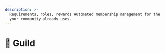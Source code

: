 ```yaml
---
description: >-
  Requirements, roles, rewards Automated membership management for the platforms
  your community already uses.
---
```


# 🏰 Guild

